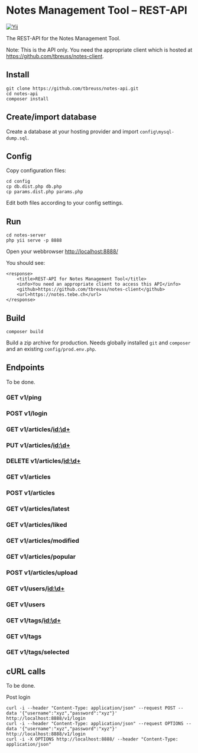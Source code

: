 # Notes Management Tool – REST-API

[![Yii](https://img.shields.io/badge/Powered_by-Yii_Framework-green.svg?style=flat)](http://www.yiiframework.com/)

The REST-API for the Notes Management Tool.

Note: This is the API only.
You need the appropriate client which is hosted at <https://github.com/tbreuss/notes-client>.

## Install

    git clone https://github.com/tbreuss/notes-api.git
    cd notes-api
    composer install

## Create/import database

Create a database at your hosting provider and import `config\mysql-dump.sql`.

## Config

Copy configuration files:

    cd config
    cp db.dist.php db.php
    cp params.dist.php params.php

Edit both files according to your config settings. 

## Run

    cd notes-server
    php yii serve -p 8888

Open your webbrowser <http://localhost:8888/>

You should see:

    <response>
        <title>REST-API for Notes Management Tool</title>
        <info>You need an appropriate client to access this API</info>
        <github>https://github.com/tbreuss/notes-client</github>
        <url>https://notes.tebe.ch</url>
    </response>

## Build

    composer build

Build a zip archive for production. Needs globally installed `git` and `composer` and an existing `config/prod.env.php`.

          
## Endpoints

To be done.

### GET v1/ping

### POST v1/login

### GET v1/articles/<id:\d+>

### PUT v1/articles/<id:\d+>

### DELETE v1/articles/<id:\d+>

### GET v1/articles

### POST v1/articles

### GET v1/articles/latest

### GET v1/articles/liked

### GET v1/articles/modified

### GET v1/articles/popular

### POST v1/articles/upload

### GET v1/users/<id:\d+>

### GET v1/users

### GET v1/tags/<id:\d+>

### GET v1/tags

### GET v1/tags/selected

## cURL calls

To be done.

Post login
    
    curl -i --header "Content-Type: application/json" --request POST --data '{"username":"xyz","password":"xyz"}' http://localhost:8888/v1/login
    curl -i --header "Content-Type: application/json" --request OPTIONS --data '{"username":"xyz","password":"xyz"}' http://localhost:8888/v1/login
    curl -i -X OPTIONS http://localhost:8888/ --header "Content-Type: application/json"
